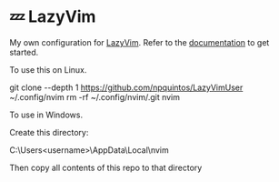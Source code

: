 # 💤 LazyVim

My own configuration for [LazyVim](https://github.com/LazyVim/LazyVim).
Refer to the [documentation](https://lazyvim.github.io/installation) to get started.

To use this on Linux.

git clone --depth 1 https://github.com/npquintos/LazyVimUser ~/.config/nvim
rm -rf ~/.config/nvim/.git
nvim

To use in Windows.

Create this directory: 

C:\Users\<username>\AppData\Local\nvim

Then copy all contents of this repo to that directory

